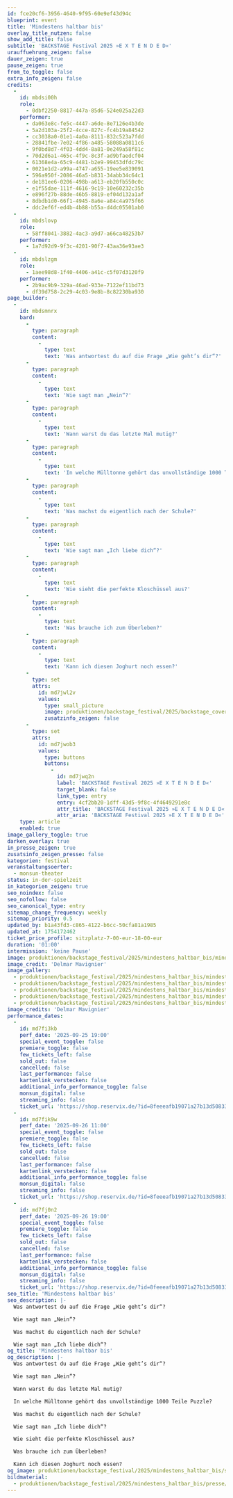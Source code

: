 ```yaml
---
id: fce20cf6-3956-4640-9f95-60e9ef43d94c
blueprint: event
title: 'Mindestens haltbar bis'
overlay_title_nutzen: false
show_add_title: false
subtitle: 'BACKSTAGE Festival 2025 »E X T E N D E D«'
urauffuehrung_zeigen: false
dauer_zeigen: true
pause_zeigen: true
from_to_toggle: false
extra_info_zeigen: false
credits:
  -
    id: mbdsi00h
    role:
      - 0dbf2250-8817-447a-85d6-524e025a22d3
    performer:
      - da063e8c-fe5c-4447-a6de-8e7126e4b3de
      - 5a2d103a-25f2-4cce-827c-fc4b19a84542
      - cc3038a0-01e1-4a0a-8111-832c523a7fdd
      - 28841fbe-7e02-4f86-a485-58088a0811c6
      - 9f0bd8d7-4f03-4dd4-8a81-0e249a58f81c
      - 70d2d6a1-465c-4f9c-8c3f-ad9bfaedcf04
      - 61368e4a-65c9-4481-b2e9-99453dfdc79c
      - 0021e1d2-a99a-4747-a655-19ee5e839091
      - 596a950f-2086-46a5-b831-34abb34c64c1
      - de181ee6-0206-498b-a613-eb20fb550c0c
      - e1f55dae-111f-4616-9c19-10e60232c35b
      - e896f27b-88de-46b5-8819-ef04d132a1af
      - 8dbdb1d0-66f1-4945-8a6e-a84c4a975f66
      - ddc2ef6f-ed4b-4b88-b55a-d4dc05501ab0
  -
    id: mbdslovp
    role:
      - 58ff8041-3882-4ac3-a9d7-a66ca48253b7
    performer:
      - 1a7d92d9-9f3c-4201-90f7-43aa36e93ae3
  -
    id: mbdslzgm
    role:
      - 1aee98d8-1f40-4406-a41c-c5f07d3120f9
    performer:
      - 2b9ac9b9-329a-46ad-933e-7122ef11bd73
      - df39d758-2c29-4c03-9e8b-8c82230ba930
page_builder:
  -
    id: mbdsmnrx
    bard:
      -
        type: paragraph
        content:
          -
            type: text
            text: 'Was antwortest du auf die Frage „Wie geht’s dir“?'
      -
        type: paragraph
        content:
          -
            type: text
            text: 'Wie sagt man „Nein“?'
      -
        type: paragraph
        content:
          -
            type: text
            text: 'Wann warst du das letzte Mal mutig?'
      -
        type: paragraph
        content:
          -
            type: text
            text: 'In welche Mülltonne gehört das unvollständige 1000 Teile Puzzle?'
      -
        type: paragraph
        content:
          -
            type: text
            text: 'Was machst du eigentlich nach der Schule?'
      -
        type: paragraph
        content:
          -
            type: text
            text: 'Wie sagt man „Ich liebe dich“?'
      -
        type: paragraph
        content:
          -
            type: text
            text: 'Wie sieht die perfekte Kloschüssel aus?'
      -
        type: paragraph
        content:
          -
            type: text
            text: 'Was brauche ich zum Überleben?'
      -
        type: paragraph
        content:
          -
            type: text
            text: 'Kann ich diesen Joghurt noch essen?'
      -
        type: set
        attrs:
          id: md7jwl2v
          values:
            type: small_picture
            image: produktionen/backstage_festival/2025/backstage_cover.jpg
            zusatzinfo_zeigen: false
      -
        type: set
        attrs:
          id: md7jwob3
          values:
            type: buttons
            buttons:
              -
                id: md7jwq2n
                label: 'BACKSTAGE Festival 2025 »E X T E N D E D«'
                target_blank: false
                link_type: entry
                entry: 4cf2bb20-1dff-43d5-9f8c-4f4649291e8c
                attr_title: 'BACKSTAGE Festival 2025 »E X T E N D E D«'
                attr_aria: 'BACKSTAGE Festival 2025 »E X T E N D E D«'
    type: article
    enabled: true
image_gallery_toggle: true
darken_overlay: true
in_presse_zeigen: true
zusatsinfo_zeigen_presse: false
kategorien: festival
veranstaltungsoerter:
  - monsun-theater
status: in-der-spielzeit
in_kategorien_zeigen: true
seo_noindex: false
seo_nofollow: false
seo_canonical_type: entry
sitemap_change_frequency: weekly
sitemap_priority: 0.5
updated_by: b1a43fd3-c865-4122-b6cc-50cfa81a1985
updated_at: 1754172462
ticket_price_profile: sitzplatz-7-00-eur-18-00-eur
duration: '01:00'
intermission: 'keine Pause'
image: produktionen/backstage_festival/2025/mindestens_haltbar_bis/mindestens_haltbar_bis_12_c_delmar_mavignier.jpg
image_credit: 'Delmar Mavignier'
image_gallery:
  - produktionen/backstage_festival/2025/mindestens_haltbar_bis/mindestens_haltbar_bis_10_c_delmar_mavignier.jpg
  - produktionen/backstage_festival/2025/mindestens_haltbar_bis/mindestens_haltbar_bis_26_c_delmar_mavignier.jpg
  - produktionen/backstage_festival/2025/mindestens_haltbar_bis/mindestens_haltbar_bis_28_c_delmar_mavignier.jpg
  - produktionen/backstage_festival/2025/mindestens_haltbar_bis/mindestens_haltbar_bis_33_c_delmar_mavignier.jpg
  - produktionen/backstage_festival/2025/mindestens_haltbar_bis/mindestens_haltbar_bis_12_c_delmar_mavignier.jpg
image_credits: 'Delmar Mavignier'
performance_dates:
  -
    id: md7fi3kb
    perf_date: '2025-09-25 19:00'
    special_event_toggle: false
    premiere_toggle: false
    few_tickets_left: false
    sold_out: false
    cancelled: false
    last_performance: false
    kartenlink_verstecken: false
    additional_info_performance_toggle: false
    monsun_digital: false
    streaming_info: false
    ticket_url: 'https://shop.reservix.de/?id=8feeeafb19071a27b13d5083379d95183e9ab490f2f135faf80b2fecfc1ba00f2aba7ad8945f4a4292549eb86feddc1b&vID=7337&eventGrpID=511628&eventID=2439095'
  -
    id: md7fik9w
    perf_date: '2025-09-26 11:00'
    special_event_toggle: false
    premiere_toggle: false
    few_tickets_left: false
    sold_out: false
    cancelled: false
    last_performance: false
    kartenlink_verstecken: false
    additional_info_performance_toggle: false
    monsun_digital: false
    streaming_info: false
    ticket_url: 'https://shop.reservix.de/?id=8feeeafb19071a27b13d5083379d95183e9ab490f2f135faf80b2fecfc1ba00f2aba7ad8945f4a4292549eb86feddc1b&vID=7337&eventGrpID=511628&eventID=2439097'
  -
    id: md7fj0n2
    perf_date: '2025-09-26 19:00'
    special_event_toggle: false
    premiere_toggle: false
    few_tickets_left: false
    sold_out: false
    cancelled: false
    last_performance: false
    kartenlink_verstecken: false
    additional_info_performance_toggle: false
    monsun_digital: false
    streaming_info: false
    ticket_url: 'https://shop.reservix.de/?id=8feeeafb19071a27b13d5083379d95183e9ab490f2f135faf80b2fecfc1ba00f2aba7ad8945f4a4292549eb86feddc1b&vID=7337&eventGrpID=511628&eventID=2439100'
seo_title: 'Mindestens haltbar bis'
seo_description: |-
  Was antwortest du auf die Frage „Wie geht’s dir“?

  Wie sagt man „Nein“?

  Was machst du eigentlich nach der Schule?

  Wie sagt man „Ich liebe dich“?
og_title: 'Mindestens haltbar bis'
og_description: |-
  Was antwortest du auf die Frage „Wie geht’s dir“?

  Wie sagt man „Nein“?

  Wann warst du das letzte Mal mutig?

  In welche Mülltonne gehört das unvollständige 1000 Teile Puzzle?

  Was machst du eigentlich nach der Schule?

  Wie sagt man „Ich liebe dich“?

  Wie sieht die perfekte Kloschüssel aus?

  Was brauche ich zum Überleben?

  Kann ich diesen Joghurt noch essen?
og_image: produktionen/backstage_festival/2025/mindestens_haltbar_bis/social_media_mindestens_haltbar_bis_c_delmar_mavignier.jpg
bildmaterial:
  - produktionen/backstage_festival/2025/mindestens_haltbar_bis/presse/mindestens_haltbar_bis_c_delmar_mavignier_monsun.zip
---
```

